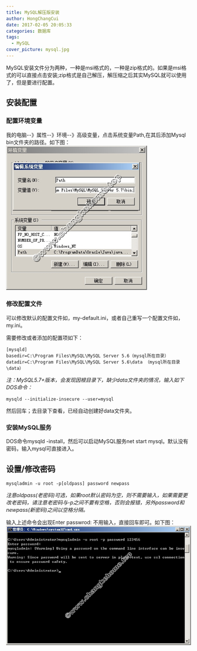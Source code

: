 ```yaml
---
title: MySQL解压版安装
author: HongChangCui
date: 2017-02-05 20:05:33
categories: 数据库
tags: 
  - MySQL	
cover_picture: mysql.jpg
---
```

MySQL安装文件分为两种，一种是msi格式的，一种是zip格式的。如果是msi格式的可以直接点击安装;zip格式是自己解压，解压缩之后其实MySQL就可以使用了，但是要进行配置。
<!--more-->
## 安装配置
### 配置环境变量
我的电脑--》属性--》环境--》高级变量，点击系统变量Path,在其后添加Mysql bin文件夹的路径。如下图：
![MySQL环境变量配置][1]
### 修改配置文件
可以修改默认的配置文件如，my-default.ini，或者自己重写一个配置文件如，my.ini。

需要修改或者添加的配置项如下：
```
[mysqld] 
basedir=C:\Program Files\MySQL\MySQL Server 5.6（mysql所在目录） 
datadir=C:\Program Files\MySQL\MySQL Server 5.6\data （mysql所在目录\data）
```
*注：MySQL5.7+版本，会发现因根目录下，缺少data文件夹的情况，输入如下DOS命令：*
```
mysqld --initialize-insecure --user=mysql
```
然后回车；去目录下查看，已经自动创建好data文件夹。

### 安装MySQL服务
DOS命令mysqld -install，然后可以启动MySQL服务net start mysql。默认没有密码，输入mysql可直接进入。

## 设置/修改密码
```
mysqladmin -u root -p[oldpass] password newpass
```
*注意oldpass(老密码)可选，如果root默认密码为空，则不需要输入，如果需要更改老密码，请注意老密码与-p之间不要有空格，否则会报错，另外password和newpass(新密码)之间以空格分隔。*

输入上述命令会出现Enter passwrod: 不用输入，直接回车即可。如下图：
![MySQL 修改密码][2]


[1]: https://www.github.com/ChangHub/BlogImages/raw/master/MySQL%E7%8E%AF%E5%A2%83%E5%8F%98%E9%87%8F%E9%85%8D%E7%BD%AE.jpg "MySQL环境变量配置"
[2]: https://www.github.com/ChangHub/BlogImages/raw/master/MySQL%E4%BF%AE%E6%94%B9%E5%AF%86%E7%A0%81.jpg "MySQL修改密码"
